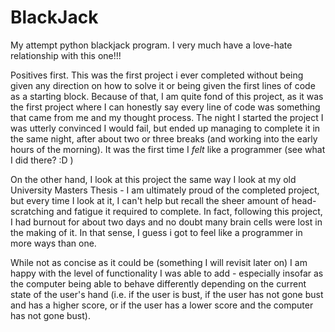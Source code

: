 # BlackJack
My attempt python blackjack program.
I very much have a love-hate relationship with this one!!!

Positives first.
This was the first project i ever completed without being given any direction on how to solve it or being given the first lines of code as a starting block. Because of that, I am quite fond of this project, as it was the first project where I can honestly say every line of code was something that came from me and my thought process. The night I started the project I was utterly convinced I would fail, but ended up managing to complete it in the same night, after about two or three breaks (and working into the early hours of the morning). It was the first time I <i>felt</i> like a programmer (see what I did there? :D )

On the other hand, I look at this project the same way I look at my old University Masters Thesis - I am ultimately proud of the completed project, but every time I look at it, I can't help but recall the sheer amount of head-scratching and fatigue it required to complete. In fact, following this project, I had burnout for about two days and no doubt many brain cells were lost in the making of it. In that sense, I guess i got to feel like a programmer in more ways than one.

While not as concise as it could be (something I will revisit later on) I am happy with the level of functionality I was able to add - especially insofar as the computer being able to behave differently depending on the current state of the user's hand (i.e. if the user is bust, if the user has not gone bust and has a higher score, or if the user has a lower score and the computer has not gone bust).
